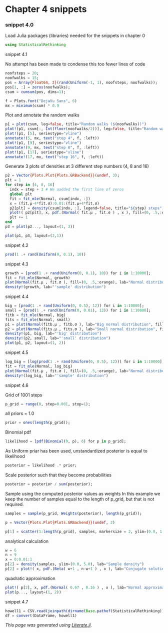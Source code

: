 # Chapter 4 snippets

### snippet 4.0

Load Julia packages (libraries) needed  for the snippets in chapter 0

```julia
using StatisticalRethinking
```

snippet 4.1

No attempt has been made to condense this too fewer lines of code

```julia
noofsteps = 20;
noofwalks = 15;
pos = Array{Float64, 2}(rand(Uniform(-1, 1), noofsteps, noofwalks));
pos[1, :] = zeros(noofwalks);
csum = cumsum(pos, dims=1);

f = Plots.font("DejaVu Sans", 6)
mx = minimum(csum) * 0.9
```

Plot and annotate the random walks

```julia
p1 = plot(csum, leg=false, title="Random walks ($(noofwalks))")
plot!(p1, csum[:, Int(floor(noofwalks/2))], leg=false, title="Random walks ($(noofwalks))", color=:black)
plot!(p1, [5], seriestype="vline")
annotate!(5, mx, text("step 4", f, :left))
plot!(p1, [9], seriestype="vline")
annotate!(9, mx, text("step 8", f, :left))
plot!(p1, [17], seriestype="vline")
annotate!(17, mx, text("step 16", f, :left))
```

Generate 3 plots of densities at 3 different step numbers (4, 8 and 16)

```julia
p2 = Vector{Plots.Plot{Plots.GRBackend}}(undef, 3);
plt = 1
for step in [4, 8, 16]
  indx = step + 1 # We aadded the first line of zeros
  global plt
  fit = fit_mle(Normal, csum[indx, :])
  x = (fit.μ-4*fit.σ):0.01:(fit.μ+4*fit.σ)
  p2[plt] = density(csum[indx, :], legend=false, title="$(step) steps")
  plot!( p2[plt], x, pdf.(Normal( fit.μ , fit.σ ) , x ), fill=(0, .5,:orange))
  plt += 1
end
p3 = plot(p2..., layout=(1, 3))

plot(p1, p3, layout=(2,1))
```

snippet 4.2

```julia
prod(1 .+ rand(Uniform(0, 0.1), 10))
```

snippet 4.3

```julia
growth = [prod(1 .+ rand(Uniform(0, 0.1), 10)) for i in 1:10000];
fit = fit_mle(Normal, growth)
plot(Normal(fit.μ , fit.σ ), fill=(0, .5,:orange), lab="Normal distribution")
density!(growth, lab="'sample' distribution")
```

snippet 4.4

```julia
big = [prod(1 .+ rand(Uniform(0, 0.5), 12)) for i in 1:10000];
small = [prod(1 .+ rand(Uniform(0, 0.01), 12)) for i in 1:10000];
fitb = fit_mle(Normal, big)
fits = fit_mle(Normal, small)
p1 = plot(Normal(fitb.μ , fitb.σ ), lab="Big normal distribution", fill=(0, .5,:orange))
p2 = plot(Normal(fits.μ , fits.σ ), lab="Small normal distribution", fill=(0, .5,:orange))
density!(p1, big, lab="'big' distribution")
density!(p2, small, lab="'small' distribution")
plot(p1, p2, layout=(1, 2))
```

snippet 4.5

```julia
log_big = [log(prod(1 .+ rand(Uniform(0, 0.5), 12))) for i in 1:10000];
fit = fit_mle(Normal, log_big)
plot(Normal(fit.μ , fit.σ ), fill=(0, .5,:orange), lab="Normal distribution")
density!(log_big, lab="'sample' distribution")
```

snippet 4.6

Grid of 1001 steps

```julia
p_grid = range(0, step=0.001, stop=1);
```

all priors = 1.0

```julia
prior = ones(length(p_grid));
```

Binomial pdf

```julia
likelihood = [pdf(Binomial(9, p), 6) for p in p_grid];
```

As Uniform priar has been used, unstandardized posterior is equal to likelihood

```julia
posterior = likelihood .* prior;
```

Scale posterior such that they become probabilities

```julia
posterior = posterior / sum(posterior);
```

Sample using the computed posterior values as weights
In this example we keep the number of samples equal to the length of p_grid,
but that is not required.

```julia
samples = sample(p_grid, Weights(posterior), length(p_grid));

p = Vector{Plots.Plot{Plots.GRBackend}}(undef, 2)

p[1] = scatter(1:length(p_grid), samples, markersize = 2, ylim=(0.0, 1.3), lab="Draws")
```

analytical calculation

```julia
w = 6
n = 9
x = 0:0.01:1
p[2] = density(samples, ylim=(0.0, 5.0), lab="Sample density")
p[2] = plot!( x, pdf.(Beta( w+1 , n-w+1 ) , x ), lab="Conjugate solution")
```

quadratic approximation

```julia
plot!( p[2], x, pdf.(Normal( 0.67 , 0.16 ) , x ), lab="Normal approximation", fill=(0, .5,:orange))
plot(p..., layout=(1, 2))
```

snippet 4.7

```julia
howell1 = CSV.read(joinpath(dirname(Base.pathof(StatisticalRethinking)), "..", "data", "Howell1.csv"), delim=';')
df = convert(DataFrame, howell1)
```

*This page was generated using [Literate.jl](https://github.com/fredrikekre/Literate.jl).*

